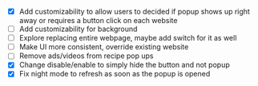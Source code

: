 * [X] Add customizability to allow users to decided if popup shows up right away or requires a button click on each website
* [ ] Add customizability for background
* [ ] Explore replacing entire webpage, maybe add switch for it as well
* [ ] Make UI more consistent, override existing website
* [ ] Remove ads/videos from recipe pop ups
* [X] Change disable/enable to simply hide the button and not popup
* [X] Fix night mode to refresh as soon as the popup is opened

